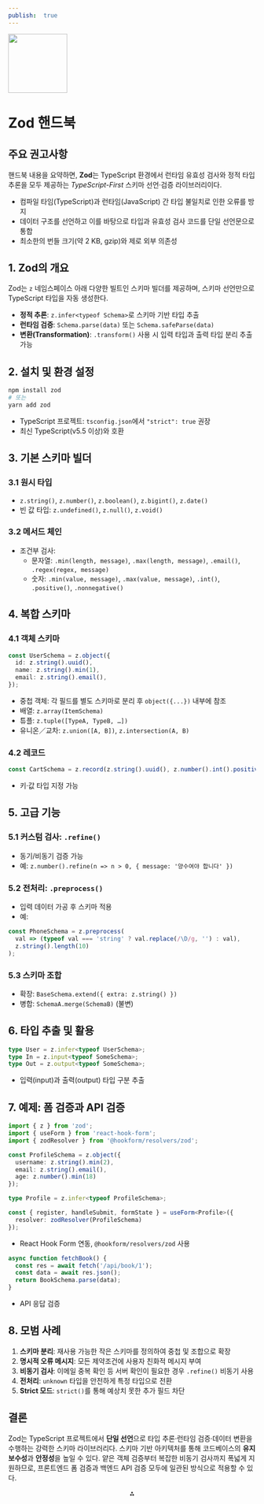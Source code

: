 ```yaml
---
publish:  true
---
```


<img src="https://r2cdn.perplexity.ai/pplx-full-logo-primary-dark%402x.png" class="logo" width="120"/>

# Zod 핸드북

## 주요 권고사항

핸드북 내용을 요약하면, **Zod**는 TypeScript 환경에서 런타임 유효성 검사와 정적 타입 추론을 모두 제공하는 *TypeScript-First* 스키마 선언·검증 라이브러리이다.

- 컴파일 타임(TypeScript)과 런타임(JavaScript) 간 타입 불일치로 인한 오류를 방지
- 데이터 구조를 선언하고 이를 바탕으로 타입과 유효성 검사 코드를 단일 선언문으로 통합
- 최소한의 번들 크기(약 2 KB, gzip)와 제로 외부 의존성


## 1. Zod의 개요

Zod는 `z` 네임스페이스 아래 다양한 빌트인 스키마 빌더를 제공하며, 스키마 선언만으로 TypeScript 타입을 자동 생성한다.

- **정적 추론**: `z.infer<typeof Schema>`로 스키마 기반 타입 추출
- **런타임 검증**: `Schema.parse(data)` 또는 `Schema.safeParse(data)`
- **변환(Transformation)**: `.transform()` 사용 시 입력 타입과 출력 타입 분리 추출 가능


## 2. 설치 및 환경 설정

```bash
npm install zod
# 또는
yarn add zod
```

- TypeScript 프로젝트: `tsconfig.json`에서 `"strict": true` 권장
- 최신 TypeScript(v5.5 이상)와 호환


## 3. 기본 스키마 빌더

### 3.1 원시 타입

- `z.string()`, `z.number()`, `z.boolean()`, `z.bigint()`, `z.date()`
- 빈 값 타입: `z.undefined()`, `z.null()`, `z.void()`


### 3.2 메서드 체인

- 조건부 검사:
    - 문자열: `.min(length, message)`, `.max(length, message)`, `.email()`, `.regex(regex, message)`
    - 숫자: `.min(value, message)`, `.max(value, message)`, `.int()`, `.positive()`, `.nonnegative()`


## 4. 복합 스키마

### 4.1 객체 스키마

```ts
const UserSchema = z.object({
  id: z.string().uuid(),
  name: z.string().min(1),
  email: z.string().email(),
});
```

- 중첩 객체: 각 필드를 별도 스키마로 분리 후 `object({...})` 내부에 참조
- 배열: `z.array(ItemSchema)`
- 튜플: `z.tuple([TypeA, TypeB, …])`
- 유니온／교차: `z.union([A, B])`, `z.intersection(A, B)`


### 4.2 레코드

```ts
const CartSchema = z.record(z.string().uuid(), z.number().int().positive());
```

- 키·값 타입 지정 가능


## 5. 고급 기능

### 5.1 커스텀 검사: `.refine()`

- 동기/비동기 검증 가능
- 예: `z.number().refine(n => n > 0, { message: '양수여야 합니다' })`


### 5.2 전처리: `.preprocess()`

- 입력 데이터 가공 후 스키마 적용
- 예:

```ts
const PhoneSchema = z.preprocess(
  val => (typeof val === 'string' ? val.replace(/\D/g, '') : val),
  z.string().length(10)
);
```


### 5.3 스키마 조합

- 확장: `BaseSchema.extend({ extra: z.string() })`
- 병합: `SchemaA.merge(SchemaB)` (불변)


## 6. 타입 추출 및 활용

```ts
type User = z.infer<typeof UserSchema>;
type In = z.input<typeof SomeSchema>;
type Out = z.output<typeof SomeSchema>;
```

- 입력(input)과 출력(output) 타입 구분 추출


## 7. 예제: 폼 검증과 API 검증

```ts
import { z } from 'zod';
import { useForm } from 'react-hook-form';
import { zodResolver } from '@hookform/resolvers/zod';

const ProfileSchema = z.object({
  username: z.string().min(2),
  email: z.string().email(),
  age: z.number().min(18)
});

type Profile = z.infer<typeof ProfileSchema>;

const { register, handleSubmit, formState } = useForm<Profile>({
  resolver: zodResolver(ProfileSchema)
});
```

- React Hook Form 연동, `@hookform/resolvers/zod` 사용

```ts
async function fetchBook() {
  const res = await fetch('/api/book/1');
  const data = await res.json();
  return BookSchema.parse(data);
}
```

- API 응답 검증


## 8. 모범 사례

1. **스키마 분리**: 재사용 가능한 작은 스키마를 정의하여 중첩 및 조합으로 확장
2. **명시적 오류 메시지**: 모든 제약조건에 사용자 친화적 메시지 부여
3. **비동기 검사**: 이메일 중복 확인 등 서버 확인이 필요한 경우 `.refine()` 비동기 사용
4. **전처리**: `unknown` 타입을 안전하게 특정 타입으로 전환
5. **Strict 모드**: `strict()`를 통해 예상치 못한 추가 필드 차단

## 결론

Zod는 TypeScript 프로젝트에서 **단일 선언**으로 타입 추론·런타임 검증·데이터 변환을 수행하는 강력한 스키마 라이브러리다. 스키마 기반 아키텍처를 통해 코드베이스의 **유지보수성**과 **안정성**을 높일 수 있다. 얕은 객체 검증부터 복잡한 비동기 검사까지 폭넓게 지원하므로, 프론트엔드 폼 검증과 백엔드 API 검증 모두에 일관된 방식으로 적용할 수 있다.

<div style="text-align: center">⁂</div>

[^1]: https://zod.dev

[^2]: https://vee-validate.logaretm.com/v4/integrations/zod-schema-validation/

[^3]: https://blog.bitsrc.io/7-powerful-use-cases-for-zod-schemas-b6df6d77bebc

[^4]: https://github.com/colinhacks/zod

[^5]: https://blog.logrocket.com/schema-validation-typescript-zod/

[^6]: https://www.open200.com/post/typesafe-everything-with-zod-by-example

[^7]: https://lurgi.tistory.com/85

[^8]: https://betterstack.com/community/guides/scaling-nodejs/zod-explained/

[^9]: https://zod.dev/basics

[^10]: https://www.totaltypescript.com/tutorials/zod

[^11]: https://dev.to/drprime01/how-to-validate-a-file-input-with-zod-5739

[^12]: https://dev.to/_domenicocolandrea/master-schema-validation-in-typescript-with-zod-28dc

[^13]: https://isaac-christian.tistory.com/entry/TypeScript-Zod-타입-검증-라이브러리

[^14]: https://www.freecodecamp.org/news/how-to-use-zod-for-react-api-validation/

[^15]: https://www.vinuteam.com/blog/27

[^16]: https://techblog.samsung.com/blog/article/43

[^17]: https://velog.io/@jinyoung985/TypeScript-zod-라이브러리란

[^18]: https://www.daleseo.com/zod-schema/

[^19]: https://velog.io/@tmdgp0212/Zod


